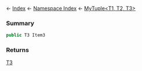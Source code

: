 ← [Index](Api-Index) ← [Namespace Index](Namespace-Index) ← [MyTuple<T1, T2, T3\>](VRage.MyTuple`3)

### Summary

```csharp
public T3 Item3
```

### Returns

[T3]()

